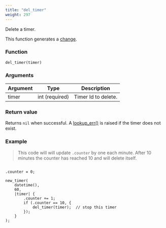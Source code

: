 ```yaml
---
title: "del_timer"
weight: 297
---
```


Delete a timer.

This function generates a [change](../../overview/changes).

### Function

`del_timer(timer)`

### Arguments

Argument | Type | Description
-------- | ---- | -----------
timer | int (required) | Timer Id to delete.

### Return value

Returns `nil` when successful. A [lookup_err()](../../errors/lookup_err) is raised if the timer does not exist.

### Example

> This code will will update `.counter` by one each minute.
> After 10 minutes the counter has reached 10 and will delete itself.

```thingsdb,should_pass

.counter = 0;

new_timer(
    datetime(),
    60,
    |timer| {
        .counter += 1;
        if (.counter == 10, {
            del_timer(timer);  // stop this timer
        });
    }
);

```
